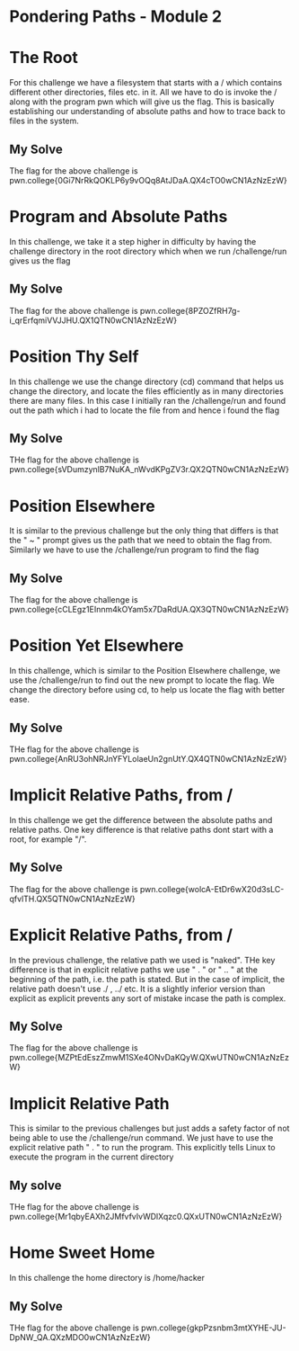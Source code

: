 # Pondering Paths - Module 2

# The Root
For this challenge we have a filesystem that starts with a / which contains different other directories, files etc. in it.
All we have to do is invoke the / along with the program pwn which will give us the flag. This is basically establishing 
our understanding of absolute paths and how to trace back to files in the system.

## My Solve
The flag for the above challenge is pwn.college{0Gi7NrRkQOKLP6y9vOQq8AtJDaA.QX4cTO0wCN1AzNzEzW}

# Program and Absolute Paths
In this challenge, we take it a step higher in difficulty by having the challenge directory in the root directory which when we run
/challenge/run gives us the flag

## My Solve
The flag for the above challenge is pwn.college{8PZOZfRH7g-i_qrErfqmiVVJJHU.QX1QTN0wCN1AzNzEzW}

# Position Thy Self
In this challenge we use the change directory (cd) command that helps us change the directory, and locate the files efficiently as in many directories
there are many files. In this case I initially ran the /challenge/run and found out the path which i had to locate the file from and hence i found the flag

## My Solve
THe flag for the above challenge is pwn.college{sVDumzynlB7NuKA_nWvdKPgZV3r.QX2QTN0wCN1AzNzEzW}

# Position Elsewhere
It is similar to the previous challenge but the only thing that differs is that the " ~ " prompt gives us the path that
we need to obtain the flag from. Similarly we have to use the /challenge/run program to find the flag

## My Solve
The flag for the above challenge is pwn.college{cCLEgz1EInnm4kOYam5x7DaRdUA.QX3QTN0wCN1AzNzEzW}

# Position Yet Elsewhere
In this challenge, which is similar to the Position Elsewhere challenge, we use the /challenge/run to find out the new prompt to locate the flag.
We change the directory before using cd, to help us locate the flag with better ease.

## My Solve
THe flag for the above challenge is pwn.college{AnRU3ohNRJnYFYLolaeUn2gnUtY.QX4QTN0wCN1AzNzEzW}

# Implicit Relative Paths, from /
In this challenge we get the difference between the absolute paths and relative paths. One key difference is that relative paths
dont start with a root, for example "/". 

## My Solve
The flag for the above challenge is pwn.college{wolcA-EtDr6wX20d3sLC-qfvlTH.QX5QTN0wCN1AzNzEzW}

# Explicit Relative Paths, from /
In the previous challenge, the relative path we used is "naked". THe key difference is that in explicit relative paths we use " . " or " .. " at the beginning of the path, i.e. the path is stated. But in the case of implicit, the relative path doesn't use ./ , ../ etc. It is a slightly inferior version than explicit as explicit prevents any sort of mistake incase the path is complex. 

## My Solve
The flag for the above challenge is pwn.college{MZPtEdEszZmwM1SXe4ONvDaKQyW.QXwUTN0wCN1AzNzEzW}


# Implicit Relative Path
This is similar to the previous challenges but just adds a safety factor of not being able to use the /challenge/run command. We just have to use the explicit relative path " . " to run the program. This explicitly tells Linux to execute the program in the current directory

## My solve
THe flag for the above challenge is pwn.college{Mr1qbyEAXh2JMfvfvIvWDlXqzc0.QXxUTN0wCN1AzNzEzW}

# Home Sweet Home
In this challenge the home directory is /home/hacker 

## My Solve 
THe flag for the above challenge is pwn.college{gkpPzsnbm3mtXYHE-JU-DpNW_QA.QXzMDO0wCN1AzNzEzW}



